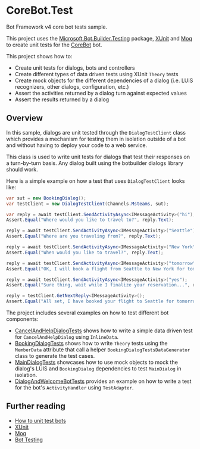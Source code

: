 ﻿
# CoreBot.Test

Bot Framework v4 core bot tests sample.

This project uses the [Microsoft.Bot.Builder.Testing](https://www.nuget.org/packages/Microsoft.Bot.Builder.Testing/) package, [XUnit](https://xunit.net/) and [Moq](https://github.com/moq/moq) to create unit tests for the [CoreBot](../13.core-bot) bot.

This project shows how to:

- Create unit tests for dialogs, bots and controllers
- Create different types of data driven tests using XUnit `Theory` tests
- Create mock objects for the different dependencies of a dialog (i.e. LUIS recognizers, other dialogs, configuration, etc.)
- Assert the activities returned by a dialog turn against expected values
- Assert the results returned by a dialog

## Overview

In this sample, dialogs are unit tested through the `DialogTestClient` class which provides a mechanism for testing them in isolation outside of a bot and without having to deploy your code to a web service.

This class is used to write unit tests for dialogs that test their responses on a turn-by-turn basis. Any dialog built using the botbuilder dialogs library should work.

Here is a simple example on how a test that uses `DialogTestClient` looks like:

```csharp
var sut = new BookingDialog();
var testClient = new DialogTestClient(Channels.Msteams, sut);

var reply = await testClient.SendActivityAsync<IMessageActivity>("hi");
Assert.Equal("Where would you like to travel to?", reply.Text);

reply = await testClient.SendActivityAsync<IMessageActivity>("Seattle");
Assert.Equal("Where are you traveling from?", reply.Text);

reply = await testClient.SendActivityAsync<IMessageActivity>("New York");
Assert.Equal("When would you like to travel?", reply.Text);

reply = await testClient.SendActivityAsync<IMessageActivity>("tomorrow");
Assert.Equal("OK, I will book a flight from Seattle to New York for tomorrow, Is this Correct?", reply.Text);

reply = await testClient.SendActivityAsync<IMessageActivity>("yes");
Assert.Equal("Sure thing, wait while I finalize your reservation...", reply.Text);

reply = testClient.GetNextReply<IMessageActivity>();
Assert.Equal("All set, I have booked your flight to Seattle for tomorrow", reply.Text);
```

The project includes several examples on how to test different bot components:

- [CancelAndHelpDialogTests](Dialogs/CancelAndHelpDialogTests.cs) shows how to write a simple data driven test for `CancelAndHelpDialog` using `InlineData`.
- [BookingDialogTests](Dialogs/BookingDialogTests.cs) shows how to write `Theory` tests using the `MemberData` attribute that call a helper `BookingDialogTestsDataGenerator` class to generate the test cases.
- [MainDialogTests](Dialogs/MainDialogTests.cs) showcases how to use mock objects to mock the dialog's LUIS and `BookingDialog` dependencies to test `MainDialog` in isolation.
- [DialogAndWelcomeBotTests](Bots/DialogAndWelcomeBotTests.cs) provides an example on how to write a test for the bot's `ActivityHandler` using `TestAdapter`.

## Further reading

- [How to unit test bots](https://aka.ms/cs-unit-test-docs)
- [XUnit](https://xunit.net/)
- [Moq](https://github.com/moq/moq)
- [Bot Testing](https://github.com/microsoft/botframework-sdk/blob/master/specs/testing/testing.md)
